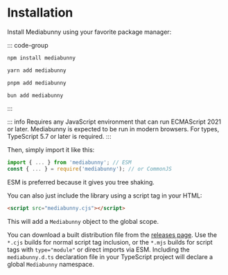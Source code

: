 # Installation

Install Mediabunny using your favorite package manager:

::: code-group
```bash [npm]
npm install mediabunny
```
```bash [yarn]
yarn add mediabunny
```
```bash [pnpm]
pnpm add mediabunny
```
```bash [bun]
bun add mediabunny
```
:::

::: info
Requires any JavaScript environment that can run ECMAScript 2021 or later. Mediabunny is expected to be run in modern browsers. For types, TypeScript 5.7 or later is required.
:::

Then, simply import it like this:
```ts
import { ... } from 'mediabunny'; // ESM
const { ... } = require('mediabunny'); // or CommonJS
```

ESM is preferred because it gives you tree shaking.

You can also just include the library using a script tag in your HTML:
```html
<script src="mediabunny.cjs"></script>
```

This will add a `Mediabunny` object to the global scope.

You can download a built distribution file from the [releases page](https://github.com/Vanilagy/mediabunny/releases). Use the `*.cjs` builds for normal script tag inclusion, or the `*.mjs` builds for script tags with `type="module"` or direct imports via ESM. Including the `mediabunny.d.ts` declaration file in your TypeScript project will declare a global `Mediabunny` namespace.